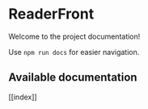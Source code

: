 # ReaderFront

Welcome to the project documentation!

Use `npm run docs` for easier navigation.

## Available documentation

[[index]]
